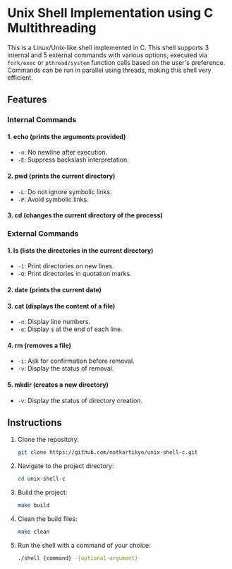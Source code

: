 # Unix Shell Implementation using C Multithreading

This is a Linux/Unix-like shell implemented in C. This shell supports 3 internal and 5 external commands with various options, executed via `fork/exec` or `pthread/system` function calls based on the user's preference. Commands can be run in parallel using threads, making this shell very efficient.

## Features

### Internal Commands

#### 1. echo (prints the arguments provided)
  - `-n`: No newline after execution.
  - `-E`: Suppress backslash interpretation.

#### 2. pwd (prints the current directory)
- `-L`: Do not ignore symbolic links.
- `-P`: Avoid symbolic links.

#### 3. cd (changes the current directory of the process)

### External Commands

#### 1. ls (lists the directories in the current directory)
- `-1`: Print directories on new lines.
- `-Q`: Print directories in quotation marks.

#### 2. date (prints the current date)

#### 3. cat (displays the content of a file)
- `-n`: Display line numbers.
- `-e`: Display `$` at the end of each line.

#### 4. rm (removes a file)
- `-i`: Ask for confirmation before removal.
- `-v`: Display the status of removal.

#### 5. mkdir (creates a new directory)
  - `-v`: Display the status of directory creation.

## Instructions
1. Clone the repository:

    ```bash
    git clone https://github.com/notkartikye/unix-shell-c.git
    ```

2. Navigate to the project directory:
    ```bash
    cd unix-shell-c
    ```
3. Build the project:
    ```bash
    make build
    ```
4. Clean the build files:
    ```bash
    make clean
    ```
5. Run the shell with a command of your choice:
    ```bash
    ./shell {command} -{optional-argument}
    ```
